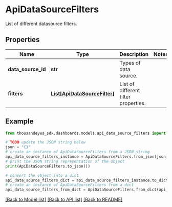 # ApiDataSourceFilters

List of different datasource filters.

## Properties

Name | Type | Description | Notes
------------ | ------------- | ------------- | -------------
**data_source_id** | **str** | Types of data source. | 
**filters** | [**List[ApiDataSourceFilter]**](ApiDataSourceFilter.md) | List of different filter properties. | 

## Example

```python
from thousandeyes_sdk.dashboards.models.api_data_source_filters import ApiDataSourceFilters

# TODO update the JSON string below
json = "{}"
# create an instance of ApiDataSourceFilters from a JSON string
api_data_source_filters_instance = ApiDataSourceFilters.from_json(json)
# print the JSON string representation of the object
print(ApiDataSourceFilters.to_json())

# convert the object into a dict
api_data_source_filters_dict = api_data_source_filters_instance.to_dict()
# create an instance of ApiDataSourceFilters from a dict
api_data_source_filters_from_dict = ApiDataSourceFilters.from_dict(api_data_source_filters_dict)
```
[[Back to Model list]](../README.md#documentation-for-models) [[Back to API list]](../README.md#documentation-for-api-endpoints) [[Back to README]](../README.md)


